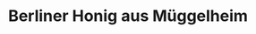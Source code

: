 ---
title: "Berliner Honig aus Müggelheim"
url: /berlin/berliner-honig-aus-mueggelheim/
shop: Imkerei
---